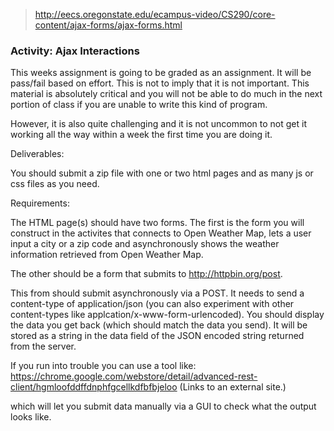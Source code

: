 > http://eecs.oregonstate.edu/ecampus-video/CS290/core-content/ajax-forms/ajax-forms.html

### Activity: Ajax Interactions

This weeks assignment is going to be graded as an assignment. It will be pass/fail based on effort. This is not to imply that it is not important. This material is absolutely critical and you will not be able to do much in the next portion of class if you are unable to write this kind of program.

However, it is also quite challenging and it is not uncommon to not get it working all the way within a week the first time you are doing it.

Deliverables:

You should submit a zip file with one or two html pages and as many js or css files as you need.

Requirements:

The HTML page(s) should have two forms. The first is the form you will construct in the activites that connects to Open Weather Map, lets a user input a city or a zip code and asynchronously shows the weather information retrieved from Open Weather Map.

The other should be a form that submits to http://httpbin.org/post.

This from should submit asynchronously via a POST. It needs to send a content-type of application/json (you can also experiment with other content-types like applcation/x-www-form-urlencoded). You should display the data you get back (which should match the data you send). It will be stored as a string in the data field of the JSON encoded string returned from the server.

If you run into trouble you can use a tool like: https://chrome.google.com/webstore/detail/advanced-rest-client/hgmloofddffdnphfgcellkdfbfbjeloo (Links to an external site.)

which will let you submit data manually via a GUI to check what the output looks like.
